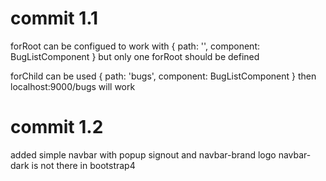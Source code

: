 # commit 1.1
forRoot can be configued to work with
      { path: '', component: BugListComponent }
but only one forRoot should be defined

forChild can be used
      { path: 'bugs', component: BugListComponent }
then localhost:9000/bugs will work


# commit 1.2
added simple navbar with popup signout and navbar-brand logo
navbar-dark is not there in bootstrap4 